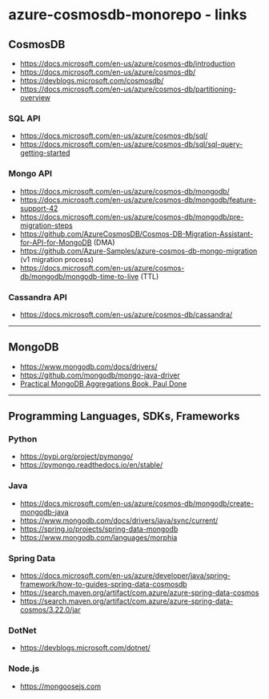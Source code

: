 # azure-cosmosdb-monorepo - links

## CosmosDB

- https://docs.microsoft.com/en-us/azure/cosmos-db/introduction
- https://docs.microsoft.com/en-us/azure/cosmos-db/
- https://devblogs.microsoft.com/cosmosdb/
- https://docs.microsoft.com/en-us/azure/cosmos-db/partitioning-overview

### SQL API

- https://docs.microsoft.com/en-us/azure/cosmos-db/sql/
- https://docs.microsoft.com/en-us/azure/cosmos-db/sql/sql-query-getting-started

### Mongo API

- https://docs.microsoft.com/en-us/azure/cosmos-db/mongodb/
- https://docs.microsoft.com/en-us/azure/cosmos-db/mongodb/feature-support-42
- https://docs.microsoft.com/en-us/azure/cosmos-db/mongodb/pre-migration-steps
- https://github.com/AzureCosmosDB/Cosmos-DB-Migration-Assistant-for-API-for-MongoDB  (DMA)
- https://github.com/Azure-Samples/azure-cosmos-db-mongo-migration  (v1 migration process)
- https://docs.microsoft.com/en-us/azure/cosmos-db/mongodb/mongodb-time-to-live  (TTL)

### Cassandra API

- https://docs.microsoft.com/en-us/azure/cosmos-db/cassandra/

---

## MongoDB

- https://www.mongodb.com/docs/drivers/
- https://github.com/mongodb/mongo-java-driver
- [Practical MongoDB Aggregations Book, Paul Done](https://www.practical-mongodb-aggregations.com)

---

## Programming Languages, SDKs, Frameworks

### Python

- https://pypi.org/project/pymongo/
- https://pymongo.readthedocs.io/en/stable/


### Java 

- https://docs.microsoft.com/en-us/azure/cosmos-db/mongodb/create-mongodb-java
- https://www.mongodb.com/docs/drivers/java/sync/current/
- https://spring.io/projects/spring-data-mongodb
- https://www.mongodb.com/languages/morphia

### Spring Data

- https://docs.microsoft.com/en-us/azure/developer/java/spring-framework/how-to-guides-spring-data-cosmosdb
- https://search.maven.org/artifact/com.azure/azure-spring-data-cosmos
- https://search.maven.org/artifact/com.azure/azure-spring-data-cosmos/3.22.0/jar

### DotNet

- https://devblogs.microsoft.com/dotnet/

### Node.js

- https://mongoosejs.com


